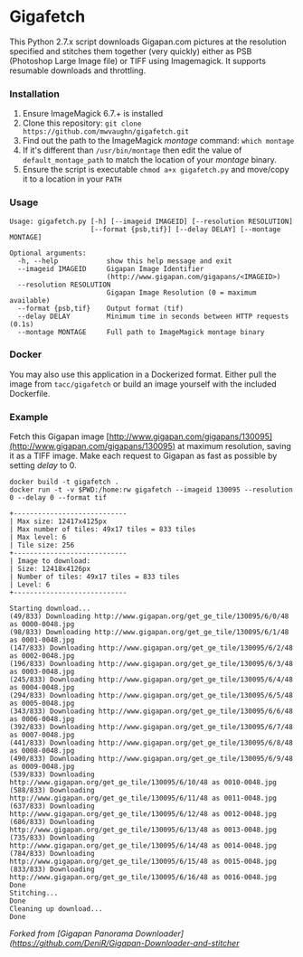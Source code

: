 Gigafetch
=========

This Python 2.7.x script downloads Gigapan.com pictures at the resolution specified and stitches them together (very quickly) either as PSB (Photoshop Large Image file) or TIFF using Imagemagick. It supports resumable downloads and throttling. 

### Installation
1. Ensure ImageMagick 6.7.+ is installed
2. Clone this repository: ```git clone https://github.com/mwvaughn/gigafetch.git```
3. Find out the path to the ImageMagick *montage* command: ```which montage```
4. If it's different than ```/usr/bin/montage``` then edit the value of ```default_montage_path``` to match the location of your *montage* binary.
5. Ensure the script is executable ```chmod a+x gigafetch.py``` and move/copy it to a location in your ```PATH```

### Usage

```
Usage: gigafetch.py [-h] [--imageid IMAGEID] [--resolution RESOLUTION]
                    [--format {psb,tif}] [--delay DELAY] [--montage MONTAGE]

Optional arguments:
  -h, --help            show this help message and exit
  --imageid IMAGEID     Gigapan Image Identifier
                        (http://www.gigapan.com/gigapans/<IMAGEID>)
  --resolution RESOLUTION
                        Gigapan Image Resolution (0 = maximum available)
  --format {psb,tif}    Output format (tif)
  --delay DELAY         Minimum time in seconds between HTTP requests (0.1s)
  --montage MONTAGE     Full path to ImageMagick montage binary
  ```

### Docker

You may also use this application in a Dockerized format. Either pull the image from ```tacc/gigafetch``` or build an image yourself with the included Dockerfile.

### Example

Fetch this Gigapan image [http://www.gigapan.com/gigapans/130095](http://www.gigapan.com/gigapans/130095) at maximum resolution, saving it as a TIFF image. Make each request to Gigapan as fast as possible by setting *delay* to 0.

```
docker build -t gigafetch .
docker run -t -v $PWD:/home:rw gigafetch --imageid 130095 --resolution 0 --delay 0 --format tif

+----------------------------
| Max size: 12417x4125px
| Max number of tiles: 49x17 tiles = 833 tiles
| Max level: 6
| Tile size: 256
+----------------------------
| Image to download:
| Size: 12418x4126px
| Number of tiles: 49x17 tiles = 833 tiles
| Level: 6
+----------------------------

Starting download...
(49/833) Downloading http://www.gigapan.org/get_ge_tile/130095/6/0/48 as 0000-0048.jpg
(98/833) Downloading http://www.gigapan.org/get_ge_tile/130095/6/1/48 as 0001-0048.jpg
(147/833) Downloading http://www.gigapan.org/get_ge_tile/130095/6/2/48 as 0002-0048.jpg
(196/833) Downloading http://www.gigapan.org/get_ge_tile/130095/6/3/48 as 0003-0048.jpg
(245/833) Downloading http://www.gigapan.org/get_ge_tile/130095/6/4/48 as 0004-0048.jpg
(294/833) Downloading http://www.gigapan.org/get_ge_tile/130095/6/5/48 as 0005-0048.jpg
(343/833) Downloading http://www.gigapan.org/get_ge_tile/130095/6/6/48 as 0006-0048.jpg
(392/833) Downloading http://www.gigapan.org/get_ge_tile/130095/6/7/48 as 0007-0048.jpg
(441/833) Downloading http://www.gigapan.org/get_ge_tile/130095/6/8/48 as 0008-0048.jpg
(490/833) Downloading http://www.gigapan.org/get_ge_tile/130095/6/9/48 as 0009-0048.jpg
(539/833) Downloading http://www.gigapan.org/get_ge_tile/130095/6/10/48 as 0010-0048.jpg
(588/833) Downloading http://www.gigapan.org/get_ge_tile/130095/6/11/48 as 0011-0048.jpg
(637/833) Downloading http://www.gigapan.org/get_ge_tile/130095/6/12/48 as 0012-0048.jpg
(686/833) Downloading http://www.gigapan.org/get_ge_tile/130095/6/13/48 as 0013-0048.jpg
(735/833) Downloading http://www.gigapan.org/get_ge_tile/130095/6/14/48 as 0014-0048.jpg
(784/833) Downloading http://www.gigapan.org/get_ge_tile/130095/6/15/48 as 0015-0048.jpg
(833/833) Downloading http://www.gigapan.org/get_ge_tile/130095/6/16/48 as 0016-0048.jpg
Done
Stitching...
Done
Cleaning up download...
Done

```

_Forked from [Gigapan Panorama Downloader](https://github.com/DeniR/Gigapan-Downloader-and-stitcher_
